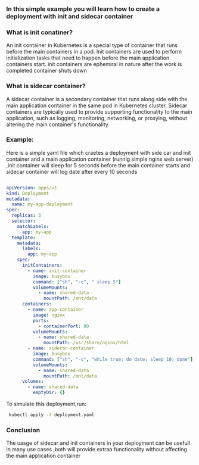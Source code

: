 ### In this simple example you will learn how to create a deployment with init and sidecar container

### What is init conatiner?
 An init container in Kubernetes is a special type of container that runs before the main containers in a pod. Init containers are used to perform initialization tasks that need to happen before the main application containers start. init containers are ephemiral in nature after the work is completed container shuts down

### What is sidecar container?
 A sidecar container is a secondary container that runs along side  with the main application container in the same pod in Kubernetes cluster. Sidecar containers are typically used to provide supporting functionality to the main application, such as logging, monitoring, networking, or proxying, without altering the main container's functionality. 

### Example:

Here is a simple yaml file which craetes a deployment with side car and init container and a main application container (runnig simple nginx web server) ,init container will sleep for 5 seconds before the main container starts and sidecar container will log date after every 10 seconds

```yaml

apiVersion: apps/v1
kind: Deployment
metadata:
  name: my-app-deployment
spec:
  replicas: 3
  selector:
    matchLabels:
      app: my-app
  template:
    metadata:
      labels:
        app: my-app
    spec:
      initContainers:
        - name: init-container
          image: busybox
          command: ["sh", "-c", " sleep 5"]
          volumeMounts:
            - name: shared-data
              mountPath: /mnt/data
      containers:
        - name: app-container
          image: nginx
          ports:
            - containerPort: 80
          volumeMounts:
            - name: shared-data
              mountPath: /usr/share/nginx/html
        - name: sidecar-container
          image: busybox
          command: ["sh", "-c", "while true; do date; sleep 10; done"]
          volumeMounts:
            - name: shared-data
              mountPath: /mnt/data
      volumes:
        - name: shared-data
          emptyDir: {}
  ```
To simulate this deployment,run:
 ```bash
  kubectl apply -f deployment.yaml
  ```

### Conclusion
 The uasge of sidecar and init containers in your deployment can be usefull in many use cases ,both will provide extraa functionality without affecting the main application container           

